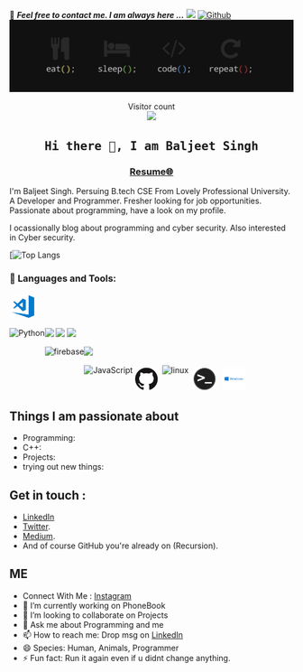 
📝 ***Feel free to contact me. I am always here ...*** <img src="https://media.giphy.com/media/WUlplcMpOCEmTGBtBW/giphy.gif" width="30">  [![Github](https://img.shields.io/github/followers/baljeet-singh97?label=Follow%20Me&style=social)](https://github.com/baljeet-singh97)
<img src="https://github.com/baljeet-singh97/baljeet-singh97/blob/main/resources/1102001.jpg" alt="Hello world">

<p align="center"> 
  Visitor count<br>
  <img src="https://profile-counter.glitch.me/baljeet-singh97/count.svg" />
</p>

##
<h2 align='center'><samp><strong>Hi there 👋, I am Baljeet Singh</strong></samp></h2>
<h3 align='center'><strong><a href="https://github.com/baljeet-singh97/Resume/blob/main/Baljeet%20CV.pdf" target="_blank">Resume🌐</a></strong></h3>

I'm Baljeet Singh. Persuing B.tech CSE From Lovely Professional University.  A Developer and Programmer. Fresher looking for job opportunities. Passionate about programming, have a look on my profile.

I ocassionally blog about programming and cyber security. Also interested in Cyber security.

[![Top Langs](https://github-readme-stats.vercel.app/api/top-langs/?username=baljeet-singh97&layout=compact)


### 🔨 Languages and Tools:


<img src="https://raw.githubusercontent.com/github/explore/80688e429a7d4ef2fca1e82350fe8e3517d3494d/topics/visual-studio-code/visual-studio-code.png" alt="VS Code" height="40" style="vertical-align:top; margin:4px">

<a href="https://www.python.org" target="_blank"><img align="left" alt="Python" height ="42px" src="https://raw.githubusercontent.com/rahul-jha98/github_readme_icons/main/language_and_tools/square/python/python.svg"></a>

<code><img height="30" src="https://raw.githubusercontent.com/dereknguyen269/dereknguyen269/master/images/html.png"></code>
<code><img height="30" src="https://raw.githubusercontent.com/dereknguyen269/dereknguyen269/master/images/css3.png"></code>
<code><img height="30" src="https://raw.githubusercontent.com/dereknguyen269/dereknguyen269/master/images/js.png"></code>

<a href="https://firebase.google.com/" target="_blank"> <img align="left" src="https://raw.githubusercontent.com/rahul-jha98/github_readme_icons/main/language_and_tools/square/firebase/firebase.svg" alt="firebase" height ="42px"/> </a>

<a href="https://www.docker.com/" title="Docker"><img src="icons/docker.png" /></a>

<a href="https://developer.mozilla.org/en-US/docs/Web/JavaScript" target="_blank"> <img align="left" alt="JavaScript" height ="42px"  src="https://raw.githubusercontent.com/rahul-jha98/github_readme_icons/main/language_and_tools/square/javascript/javascript.svg"> </a>

<img src="https://raw.githubusercontent.com/github/explore/78df643247d429f6cc873026c0622819ad797942/topics/github/github.png" alt="Github" height="40" style="vertical-align:top; margin:4px">
<img title="linux" alt="linux" src="https://raw.githubusercontent.com/Thomas-George-T/Thomas-George-T/master/assets/linux-tux.svg" width="40" />
<img src="https://raw.githubusercontent.com/github/explore/80688e429a7d4ef2fca1e82350fe8e3517d3494d/topics/terminal/terminal.png" alt="Terminal" height="40" style="vertical-align:top; margin:4px">
<img src="https://raw.githubusercontent.com/github/explore/80688e429a7d4ef2fca1e82350fe8e3517d3494d/topics/windows/windows.png" alt="Windows" height="40" style="vertical-align:top; margin:4px">


<br>

</a>


## Things I am passionate about
- Programming:
- C++:
- Projects:
- trying out new things:

## Get in touch :
- [LinkedIn](https://www.linkedin.com/in/baljeet-singh97/)
- [Twitter](https://twitter.com/bljt_kuntal).
- [Medium](https://medium.com/@baljeet-singh97).
- And of course GitHub you're already on (Recursion).

## ME
- Connect With Me : [Instagram](https://www.instagram.com/in//bljt_kuntal/)
- 🔭 I’m currently working on PhoneBook
- 👯 I’m looking to collaborate on Projects
- 💬 Ask me about Programming and me
- 📫 How to reach me: Drop msg on [LinkedIn](https://www.linkedin.com/in/baljeet-singh97/)
- 😄 Species: Human, Animals, Programmer
- ⚡ Fun fact: Run it again even if u didnt change anything.
